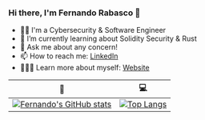 ### Hi there, I'm Fernando Rabasco 👋


- 👨‍🚀  I'm a Cybersecurity & Software Engineer
- 🌱 I’m currently learning about Solidity Security & Rust 
- 💬 Ask me about any concern!
- 📫 How to reach me: [LinkedIn](https://www.linkedin.com/in/ferrabled/)
- 🕵🏼‍♂️ Learn more about myself: [Website](https://ferrabled.github.io/)


|🌟|💻|
| --- | --- |
|[![Fernando's GitHub stats](https://github-readme-stats.vercel.app/api?username=ferrabled)](https://github.com/ferrabled)|[![Top Langs](https://github-readme-stats.vercel.app/api/top-langs/?username=ferrabled&layout=compact&hide=css,html,tex)](https://github.com/ferrabled)|
